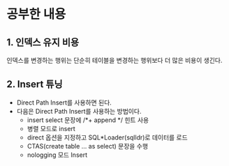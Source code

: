 # 공부한 내용

## 1. 인덱스 유지 비용

인덱스를 변경하는 행위는 단순히 테이블을 변경하는 행위보다 더 많은 비용이 생긴다.

## 2. Insert 튜닝

- Direct Path Insert를 사용하면 된다.
- 다음은 Direct Path Insert를 사용하는 방법이다.
    - insert select 문장에 /*+ append */ 힌트 사용
    - 병렬 모드로 insert
    - direct 옵션을 지정하고 SQL*Loader(sqlldr)로 데이터를 로드
    - CTAS(create table … as select) 문장을 수행
    - nologging 모드 Insert

